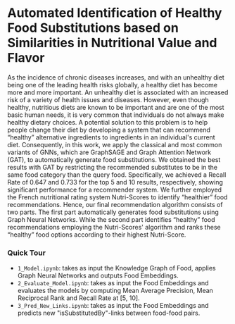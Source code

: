 # Automated Identification of Healthy Food Substitutions based on Similarities in Nutritional Value and Flavor

As the incidence of chronic diseases increases, and with an unhealthy diet being one of the leading health risks globally, a healthy diet has become more and more important. An unhealthy diet is associated with an increased risk of a variety of health issues and diseases. However, even though healthy, nutritious diets are known to be important and are one of the most basic human needs, it is very common that individuals do not always make healthy dietary choices. A potential solution to this problem is to help people change their diet by developing a system that can recommend “healthy” alternative ingredients to ingredients in an individual's current diet. Consequently, in this work, we apply the classical and most common variants of GNNs, which are GraphSAGE and Graph Attention Network (GAT), to automatically generate food substitutions. We obtained the best results with GAT by restricting the recommended substitutes to be in the same food category than the query food. Specifically, we achieved a Recall Rate of $0.647$ and $0.733$ for the top $5$ and $10$ results, respectively, showing significant performance for a recommender system. We further employed the French nutritional rating system Nutri-Scores to identify “healthier” food recommendations. Hence, our final recommendation algorithm consists of two parts. The first part automatically generates food substitutions using Graph Neural Networks. While the second part identifies “healthy” food recommendations employing the Nutri-Scores' algorithm and ranks these “healthy” food options according to their highest Nutri-Score.

### Quick Tour

- ```1_Model.ipynb```: takes as input the Knowledge Graph of Food, applies Graph Neural Networks and outputs Food Embeddings. 
- ```2_Evaluate_Model.ipynb```: takes as input the Food Embeddings and evaluates the models by computing Mean Average Precision, Mean Reciprocal Rank and Recall Rate at [5, 10]. 
- ```3_Pred_New_Links.ipynb```: takes as input the Food Embeddings and predicts new "isSubstitutedBy"-links between food-food pairs.
